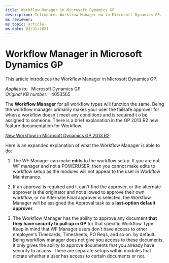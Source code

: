 ```yaml
---
title: Workflow Manager in Microsoft Dynamics GP
description: Introduces Workflow Manager do in Microsoft Dynamics GP.
ms.reviewer: 
ms.topic: article
ms.date: 03/31/2021
---
```

# Workflow Manager in Microsoft Dynamics GP

This article introduces the Workflow Manager in Microsoft Dynamics GP.

_Applies to:_ &nbsp; Microsoft Dynamics GP  
_Original KB number:_ &nbsp; 4053565

The **Workflow Manager** for all workflow types will function the same. Being the workflow manager primarily makes your user the failsafe approver for when a workflow doesn't meet any conditions and is required t o be assigned to someone. There is a brief explanation in the GP 2013 R2 new feature documentation for Workflow.

[New Workflow in Microsoft Dynamics GP 2013 R2](https://community.dynamics.com/gp/b/dynamicsgp/posts/new-workflow-in-microsoft-dynamics-gp-2013-r2)

Here is an expanded explanation of what the Workflow Manager is able to do:

1. The WF Manager can make **edits** to the workflow setup. If you are not WF manager and not a POWERUSER, then you cannot make edits to workflow setup as the modules will not appear to the user in Workflow Maintenance.

2. If an approval is required and it can't find the approver, or the alternate approver is the originator and not allowed to approve their own workflow, or no Alternate Final approver is selected, the Workflow Manager will be assigned the Approval task as a **last-option default approver**.

3. The Workflow Manager has the ability to approve any document **that they have security to pull up in GP** for that specific Workflow Type. Keep in mind that WF Manager users don't have access to other employee's Timecards, Timesheets, PO Reqs, and so on. by default. Being workflow manager does not give you access to these documents, it only gives the ability to approve documents that you already have security to access. There are separate setups within modules that dictate whether a user has access to certain documents or not.
